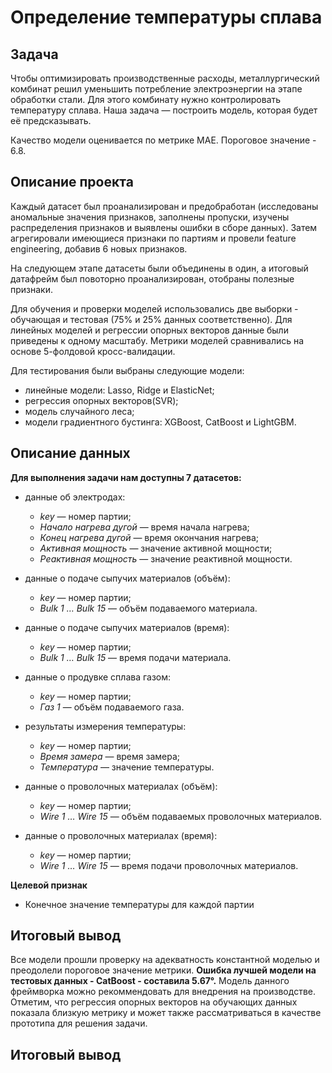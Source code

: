 # Определение температуры сплава

## Задача

Чтобы оптимизировать производственные расходы, металлургический комбинат решил уменьшить потребление электроэнергии на этапе обработки стали. Для этого комбинату нужно контролировать температуру сплава. Наша задача — построить модель, которая будет её предсказывать.

Качество модели оценивается по метрике MAE. Пороговое значение - 6.8.

## Описание проекта

Каждый датасет был проанализирован и предобработан (исследованы аномальные значения признаков, заполнены пропуски, изучены распределения признаков и выявлены ошибки в сборе данных). Затем агрегировали имеющиеся признаки по партиям и провели feature engineering, добавив 6 новых признаков.

На следующем этапе датасеты были объединены в один, а итоговый датафрейм был повоторно проанализирован, отобраны полезные признаки.

Для обучения и проверки моделей использовались две выборки - обучающая и тестовая (75% и 25% данных соответственно). Для линейных моделей и регрессии опорных векторов данные были приведены к одному масштабу. Метрики моделей сравнивались на основе 5-фолдовой кросс-валидации.

Для тестирования были выбраны следующие модели:

- линейные модели: Lasso, Ridge и ElasticNet;
- регрессия опорных векторов(SVR);
- модель случайного леса;
- модели градиентного бустинга: XGBoost, CatBoost и LightGBM.


## Описание данных 

**Для выполнения задачи нам доступны 7 датасетов:**

-  данные об электродах:
   
   - *key* — номер партии;
   - *Начало нагрева дугой* — время начала нагрева;
   - *Конец нагрева дугой* — время окончания нагрева;
   - *Активная мощность* — значение активной мощности;
   - *Реактивная мощность* — значение реактивной мощности.
   
   
-  данные о подаче сыпучих материалов (объём):
   
   - *key* — номер партии;
   - *Bulk 1 … Bulk 15* — объём подаваемого материала.
   
   
-  данные о подаче сыпучих материалов (время):

   - *key* — номер партии;
   - *Bulk 1 … Bulk 15* — время подачи материала.


-  данные о продувке сплава газом:

   - *key* — номер партии;
   - *Газ 1* — объём подаваемого газа.
   
   
-  результаты измерения температуры:

   - *key* — номер партии;
   - *Время замера* — время замера;
   - *Температура* — значение температуры.
   
   
-  данные о проволочных материалах (объём):

   - *key* — номер партии;
   - *Wire 1 … Wire 15* — объём подаваемых проволочных материалов.
   
   
-  данные о проволочных материалах (время):

   - *key* — номер партии;
   - *Wire 1 … Wire 15* — время подачи проволочных материалов.
   
   
**Целевой признак**

- Конечное значение температуры для каждой партии 

## Итоговый вывод

Все модели прошли проверку на адекватность константной моделью и преодолели пороговое значение метрики. **Ошибка лучшей модели на тестовых данных - CatBoost - составила 5.67°.** Модель данного фреймворка можно рекоммендовать для внедрения на производстве. Отметим, что регрессия опорных векторов на обучающих данных показала близкую метрику и может также рассматриваться в качестве прототипа для решения задачи.







## Итоговый вывод
